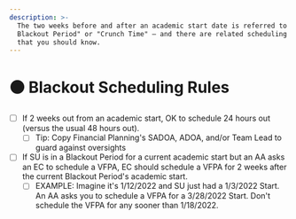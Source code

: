 ```yaml
---
description: >-
  The two weeks before and after an academic start date is referred to as "The
  Blackout Period" or "Crunch Time" — and there are related scheduling rules
  that you should know.
---
```


# ⚫ Blackout Scheduling Rules

* [ ] If 2 weeks out from an academic start, OK to schedule 24 hours out (versus the usual 48 hours out).
  * [ ] Tip: Copy Financial Planning's SADOA, ADOA, and/or Team Lead to guard against oversights
* [ ] If SU is in a Blackout Period for a current academic start but an AA asks an EC to schedule a VFPA, EC should schedule a VFPA for 2 weeks after the current Blackout Period's academic start.
  * [ ] EXAMPLE: Imagine it's 1/12/2022 and SU just had a 1/3/2022 Start.  An AA asks you to schedule a VFPA for a 3/28/2022 Start.  Don't schedule the VFPA for any sooner than 1/18/2022.
